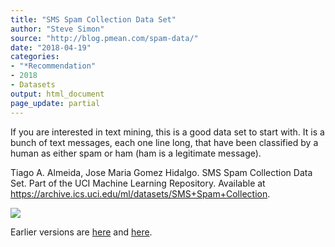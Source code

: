 ```yaml
---
title: "SMS Spam Collection Data Set"
author: "Steve Simon"
source: "http://blog.pmean.com/spam-data/"
date: "2018-04-19"
categories:
- "*Recommendation"
- 2018
- Datasets
output: html_document
page_update: partial
---
```


If you are interested in text mining, this is a good data set to start with. It is a bunch of text messages, each one line long, that have been classified by a human as either spam or ham (ham is a legitimate message).

<!---More--->

Tiago A. Almeida, Jose Maria Gomez Hidalgo. SMS Spam Collection Data Set. Part of the UCI Machine Learning Repository. Available at <https://archive.ics.uci.edu/ml/datasets/SMS+Spam+Collection>.

![](http://www.pmean.com/new-images/18/spam-data01.png)

Earlier versions are [here][sim1] and [here][sim2].
 
[sim1]: http://blog.pmean.com/spam-data/
[sim2]: http://new.pmean.com/spam-data/
